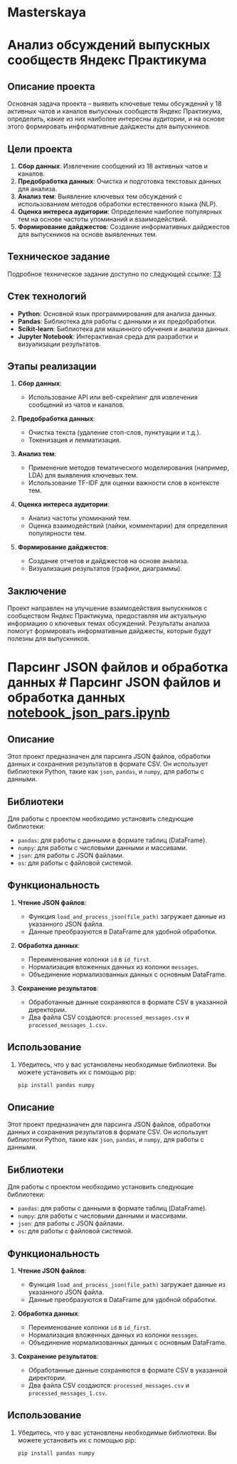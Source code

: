 # Masterskaya
# Анализ обсуждений выпускных сообществ Яндекс Практикума

## Описание проекта

Основная задача проекта – выявить ключевые темы обсуждений у 18 активных чатов и каналов выпускных сообществ Яндекс Практикума, определить, какие из них наиболее интересны аудитории, и на основе этого формировать информативные дайджесты для выпускников.

## Цели проекта

1. **Сбор данных**: Извлечение сообщений из 18 активных чатов и каналов.
2. **Предобработка данных**: Очистка и подготовка текстовых данных для анализа.
3. **Анализ тем**: Выявление ключевых тем обсуждений с использованием методов обработки естественного языка (NLP).
4. **Оценка интереса аудитории**: Определение наиболее популярных тем на основе частоты упоминаний и взаимодействий.
5. **Формирование дайджестов**: Создание информативных дайджестов для выпускников на основе выявленных тем.

## Техническое задание

Подробное техническое задание доступно по следующей ссылке: [ТЗ](https://docs.google.com/document/d/1fQNA4AC2VRrDPqahXMzUycsud2xi11Dr/edit)

## Стек технологий

- **Python**: Основной язык программирования для анализа данных.
- **Pandas**: Библиотека для работы с данными и их предобработки.
- **Scikit-learn**: Библиотека для машинного обучения и анализа данных.
- **Jupyter Notebook**: Интерактивная среда для разработки и визуализации результатов.

## Этапы реализации

1. **Сбор данных**:
   - Использование API или веб-скрейпинг для извлечения сообщений из чатов и каналов.
   
2. **Предобработка данных**:
   - Очистка текста (удаление стоп-слов, пунктуации и т.д.).
   - Токенизация и лемматизация.

3. **Анализ тем**:
   - Применение методов тематического моделирования (например, LDA) для выявления ключевых тем.
   - Использование TF-IDF для оценки важности слов в контексте тем.

4. **Оценка интереса аудитории**:
   - Анализ частоты упоминаний тем.
   - Оценка взаимодействий (лайки, комментарии) для определения популярности тем.

5. **Формирование дайджестов**:
   - Создание отчетов и дайджестов на основе анализа.
   - Визуализация результатов (графики, диаграммы).

## Заключение

Проект направлен на улучшение взаимодействия выпускников с сообществом Яндекс Практикума, предоставляя им актуальную информацию о ключевых темах обсуждений. Результаты анализа помогут формировать информативные дайджесты, которые будут полезны для выпускников.

# Парсинг JSON файлов и обработка данных # Парсинг JSON файлов и обработка данных  [notebook_json_pars.ipynb]('..\def_Klyusnik_A\notebook_json_pars.ipynb')

## Описание

Этот проект предназначен для парсинга JSON файлов, обработки данных и сохранения результатов в формате CSV. Он использует библиотеки Python, такие как `json`, `pandas`, и `numpy`, для работы с данными.

## Библиотеки

Для работы с проектом необходимо установить следующие библиотеки:

- `pandas`: для работы с данными в формате таблиц (DataFrame).
- `numpy`: для работы с числовыми данными и массивами.
- `json`: для работы с JSON файлами.
- `os`: для работы с файловой системой.

## Функциональность

1. **Чтение JSON файлов**: 
   - Функция `load_and_process_json(file_path)` загружает данные из указанного JSON файла.
   - Данные преобразуются в DataFrame для удобной обработки.

2. **Обработка данных**:
   - Переименование колонки `id` в `id_first`.
   - Нормализация вложенных данных из колонки `messages`.
   - Объединение нормализованных данных с основным DataFrame.

3. **Сохранение результатов**:
   - Обработанные данные сохраняются в формате CSV в указанной директории.
   - Два файла CSV создаются: `processed_messages.csv` и `processed_messages_1.csv`.

## Использование

1. Убедитесь, что у вас установлены необходимые библиотеки. Вы можете установить их с помощью pip:

   ```bash
   pip install pandas numpy

## Описание

Этот проект предназначен для парсинга JSON файлов, обработки данных и сохранения результатов в формате CSV. Он использует библиотеки Python, такие как `json`, `pandas`, и `numpy`, для работы с данными.

## Библиотеки

Для работы с проектом необходимо установить следующие библиотеки:

- `pandas`: для работы с данными в формате таблиц (DataFrame).
- `numpy`: для работы с числовыми данными и массивами.
- `json`: для работы с JSON файлами.
- `os`: для работы с файловой системой.

## Функциональность

1. **Чтение JSON файлов**: 
   - Функция `load_and_process_json(file_path)` загружает данные из указанного JSON файла.
   - Данные преобразуются в DataFrame для удобной обработки.

2. **Обработка данных**:
   - Переименование колонки `id` в `id_first`.
   - Нормализация вложенных данных из колонки `messages`.
   - Объединение нормализованных данных с основным DataFrame.

3. **Сохранение результатов**:
   - Обработанные данные сохраняются в формате CSV в указанной директории.
   - Два файла CSV создаются: `processed_messages.csv` и `processed_messages_1.csv`.

## Использование

1. Убедитесь, что у вас установлены необходимые библиотеки. Вы можете установить их с помощью pip:

   ```bash
   pip install pandas numpy
